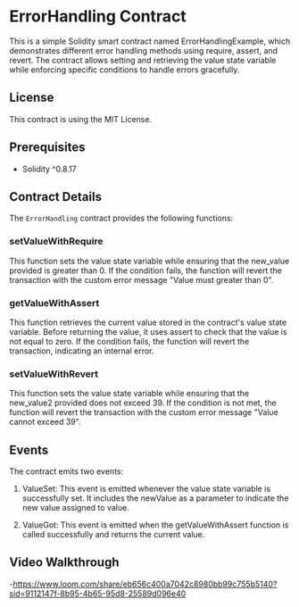 # ErrorHandling Contract

This is a simple Solidity smart contract named ErrorHandlingExample, which demonstrates different error handling methods using require, assert, and revert. The contract allows setting and retrieving the value state variable while enforcing specific conditions to handle errors gracefully.

## License

This contract is using the MIT License.

## Prerequisites

- Solidity ^0.8.17

## Contract Details

The `ErrorHandling` contract provides the following functions:

### setValueWithRequire

This function sets the value state variable while ensuring that the new_value provided is greater than 0. If the condition fails, the function will revert the transaction with the custom error message "Value must greater than 0".

### getValueWithAssert

This function retrieves the current value stored in the contract's value state variable. Before returning the value, it uses assert to check that the value is not equal to zero. If the condition fails, the function will revert the transaction, indicating an internal error. 

### setValueWithRevert

This function sets the value state variable while ensuring that the new_value2 provided does not exceed 39. If the condition is not met, the function will revert the transaction with the custom error message "Value cannot exceed 39".

## Events

The contract emits two events:

1) ValueSet: This event is emitted whenever the value state variable is successfully set. It includes the newValue as a parameter to indicate the new value assigned to value.

2) ValueGot: This event is emitted when the getValueWithAssert function is called successfully and returns the current value.

## Video Walkthrough

-https://www.loom.com/share/eb656c400a7042c8980bb99c755b5140?sid=9112147f-8b95-4b65-95d8-25589d096e40



